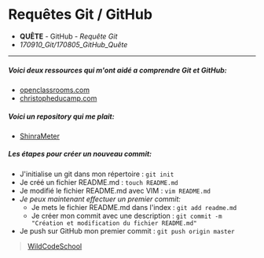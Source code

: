 # Requêtes Git / GitHub
- **QUÊTE** - GitHub - *Requête Git*
- *170910_Git/170805_GitHub_Quête*
----

##### Voici deux ressources qui m'ont aidé a comprendre Git et GitHub:

- [openclassrooms.com](https://openclassrooms.com/courses/gerer-son-code-avec-git-et-github)
- [christopheducamp.com](https://www.christopheducamp.com/2013/12/15/github-pour-nuls-partie-1)


##### Voici un repository qui me plait:

- [ShinraMeter](https://github.com/neowutran/ShinraMeter)


##### Les étapes pour créer un nouveau commit:

- J'initialise un git dans mon répertoire : `git init`
- Je créé un fichier README.md : `touch README.md`
- Je modifié le fichier README.md avec VIM : `vim README.md`
- _Je peux maintenant effectuer un premier commit:_
    - Je mets le fichier README.md dans l'index : `git add readme.md`
    - Je créer mon commit avec une description : `git commit -m "Création et modification du fichier README.md"`
- Je push sur GitHub mon premier commit : `git push origin master`

> [WildCodeSchool](https://wildcodeschool.fr/)
